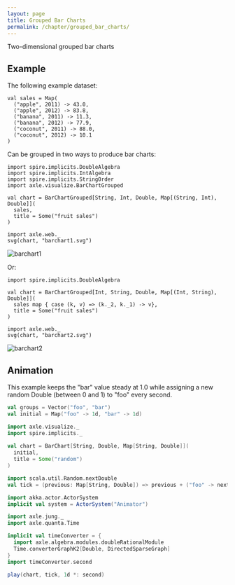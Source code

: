 ```yaml
---
layout: page
title: Grouped Bar Charts
permalink: /chapter/grouped_bar_charts/
---
```


Two-dimensional grouped bar charts

Example
-------

The following example dataset:

```tut:book
val sales = Map(
  ("apple", 2011) -> 43.0,
  ("apple", 2012) -> 83.8,
  ("banana", 2011) -> 11.3,
  ("banana", 2012) -> 77.9,
  ("coconut", 2011) -> 88.0,
  ("coconut", 2012) -> 10.1
)
```

Can be grouped in two ways to produce bar charts:

```tut:book
import spire.implicits.DoubleAlgebra
import spire.implicits.IntAlgebra
import spire.implicits.StringOrder
import axle.visualize.BarChartGrouped

val chart = BarChartGrouped[String, Int, Double, Map[(String, Int), Double]](
  sales,
  title = Some("fruit sales")
)

import axle.web._
svg(chart, "barchart1.svg")
```

![barchart1](../images/barchart1.svg)

Or:

```tut:book
import spire.implicits.DoubleAlgebra

val chart = BarChartGrouped[Int, String, Double, Map[(Int, String), Double]](
  sales map { case (k, v) => (k._2, k._1) -> v},
  title = Some("fruit sales")
)

import axle.web._
svg(chart, "barchart2.svg")
```

![barchart2](../images/barchart2.svg)

Animation
---------
This example keeps the "bar" value steady at 1.0 while assigning a new random Double (between 0 and 1) to "foo" every second.

```scala
val groups = Vector("foo", "bar")
val initial = Map("foo" -> 1d, "bar" -> 1d)

import axle.visualize._
import spire.implicits._
 
val chart = BarChart[String, Double, Map[String, Double]](
  initial,
  title = Some("random")
)

import scala.util.Random.nextDouble
val tick = (previous: Map[String, Double]) => previous + ("foo" -> nextDouble)

import akka.actor.ActorSystem
implicit val system = ActorSystem("Animator")

import axle.jung._
import axle.quanta.Time

implicit val timeConverter = {
  import axle.algebra.modules.doubleRationalModule
  Time.converterGraphK2[Double, DirectedSparseGraph]
}
import timeConverter.second

play(chart, tick, 1d *: second)
```
